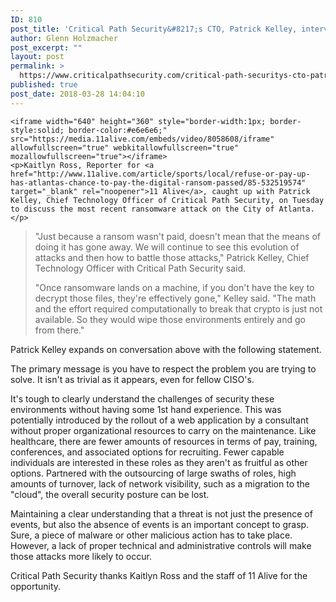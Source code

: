 ```yaml
---
ID: 810
post_title: 'Critical Path Security&#8217;s CTO, Patrick Kelley, interviewed by 11Alive News.'
author: Glenn Holzmacher
post_excerpt: ""
layout: post
permalink: >
  https://www.criticalpathsecurity.com/critical-path-securitys-cto-patrick-kelley-interviewed-by-11alive-news/
published: true
post_date: 2018-03-28 14:04:10
---
```


	<iframe width="640" height="360" style="border-width:1px; border-style:solid; border-color:#e6e6e6;" src="https://media.11alive.com/embeds/video/8058608/iframe" allowfullscreen="true" webkitallowfullscreen="true" mozallowfullscreen="true"></iframe>
	<p>Kaitlyn Ross, Reporter for <a href="http://www.11alive.com/article/sports/local/refuse-or-pay-up-has-atlantas-chance-to-pay-the-digital-ransom-passed/85-532519574" target="_blank" rel="noopener">11 Alive</a>, caught up with Patrick Kelley, Chief Technology Officer of Critical Path Security, on Tuesday to discuss the most recent ransomware attack on the City of Atlanta.</p>
<blockquote><p>"Just because a ransom wasn't paid, doesn't mean that the means of doing it has gone away. We will continue to see this evolution of attacks and then how to battle those attacks," Patrick Kelley, Chief Technology Officer with Critical Path Security said.</p>
<p>"Once ransomware lands on a machine, if you don't have the key to decrypt those files, they're effectively gone," Kelley said. "The math and the effort required computationally to break that crypto is just not available. So they would wipe those environments entirely and go from there."</p></blockquote>
<p>Patrick Kelley expands on conversation above with the following statement.</p>
<p>The primary message is you have to respect the problem you are trying to solve. It isn't as trivial as it appears, even for fellow CISO's.</p>
<p>It's tough to clearly understand the challenges of security these environments without having some 1st hand experience. This was potentially introduced by the rollout of a web application by a consultant without proper organizational resources to carry on the maintenance. Like healthcare, there are fewer amounts of resources in terms of pay, training, conferences, and associated options for recruiting. Fewer capable individuals are interested in these roles as they aren't as fruitful as other options. Partnered with the outsourcing of large swaths of roles, high amounts of turnover, lack of network visibility, such as a migration to the "cloud", the overall security posture can be lost.</p>
<p>Maintaining a clear understanding that a threat is not just the presence of events, but also the absence of events is an important concept to grasp. Sure, a piece of malware or other malicious action has to take place. However, a lack of proper technical and administrative controls will make those attacks more likely to occur.</p>
<p>Critical Path Security thanks Kaitlyn Ross and the staff of 11 Alive for the opportunity.</p>